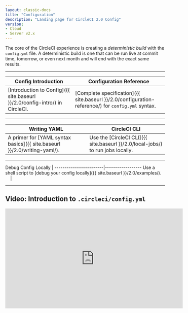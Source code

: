 ```yaml
---
layout: classic-docs
title: "Configuration"
description: "Landing page for CircleCI 2.0 Config"
version:
- Cloud
- Server v2.x
---
```


The core of the CircleCI experience is creating a *deterministic build* with the `config.yml` file. A deterministic build is one that can be run live at commit time, tomorrow, or even next month and will end with the exact same results.

<hr>

Config Introduction     | Configuration Reference
----------------------------|----------------------
[Introduction to Config]({{ site.baseurl }}/2.0/config-intro/) in CircleCI.&nbsp;&nbsp;&nbsp;&nbsp;  |   [Complete specification]({{ site.baseurl }}/2.0/configuration-reference/) for `config.yml` syntax.&nbsp;&nbsp;&nbsp;&nbsp;

<hr>

Writing YAML | CircleCI CLI
------------------------|------------------
A primer for [YAML syntax basics]({{ site.baseurl }}/2.0/writing-yaml/).  &nbsp;&nbsp;&nbsp;&nbsp;|  Use the [CircleCI CLI]({{ site.baseurl }}/2.0/local-jobs/) to run jobs locally.

<hr>

Debug Config Locally |
------------------------|------------------
Use a shell script to [debug your config locally]({{ site.baseurl }}/2.0/examples/).  &nbsp;&nbsp;&nbsp;&nbsp;|  

<hr>

## Video: Introduction to `.circleci/config.yml`
<div class="video-wrapper">
<iframe width="560" height="315" src="https://www.youtube.com/embed/xOSHKNUIkjY" frameborder="0" allow="autoplay; encrypted-media" allowfullscreen></iframe>
</div>
